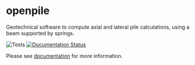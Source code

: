 # openpile

Geotechnical software to compute axial and lateral pile calculations, using a beam supported by springs.

![Tests](https://github.com/TchilDill/openpile/actions/workflows/Test.yml/badge.svg) [![Documentation Status](https://readthedocs.org/projects/openpile/badge/?version=latest)](https://openpile.readthedocs.io/en/latest/?badge=latest)

Please see [documentation](https://openpile.readthedocs.io/en/latest/) for more information.